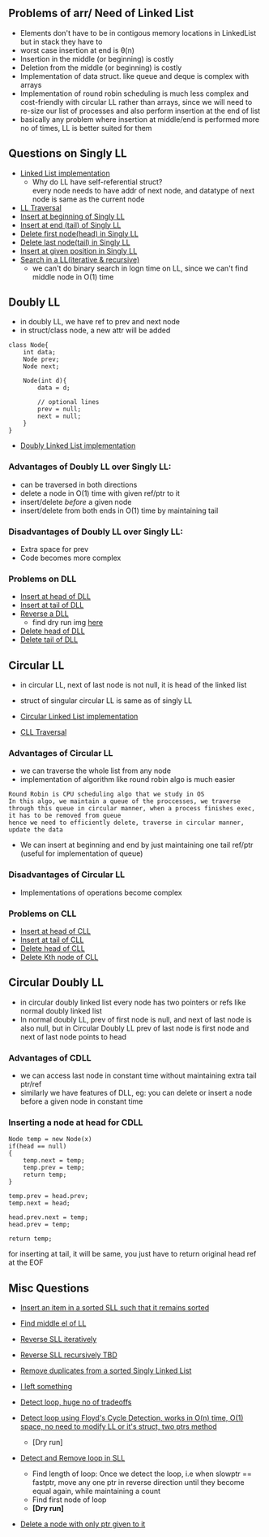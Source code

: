 ## Problems of arr/ Need of Linked List

- Elements don't have to be in contigous memory locations in LinkedList but in stack they have to
- worst case insertion at end is θ(n) 
- Insertion in the middle (or beginning) is costly
- Deletion from the middle (or beginning) is costly
- Implementation of data struct. like queue and deque is complex with arrays
- Implementation of round robin scheduling is much less complex and cost-friendly with circular LL rather than arrays, since we will need to re-size our list of processes and also perform insertion at the end of list
- basically any problem where insertion at middle/end is performed more no of times, LL is better suited for them

## Questions on Singly LL

- [Linked List implementation](Singly_Linked_List/LL_basic)
    - Why do LL have self-referential struct? <br>
        every node needs to have addr of next node, and datatype of next node is same as the current node
- [LL Traversal](Singly_Linked_List/LL_traversal)
- [Insert at beginning of Singly LL](Singly_Linked_List/insert_at_begin.java)
- [Insert at end (tail) of Singly LL](Singly_Linked_List/insert_at_end.java)
- [Delete first node(head) in Singly LL](Singly_Linked_List/delete_first_node.java)
- [Delete last node(tail) in Singly LL](Singly_Linked_List/delete_last_node.java)
- [Insert at given position in Singly LL](Singly_Linked_List/insert_node.java)
- [Search in a LL(iterative & recursive)](Singly_Linked_List/SearchNode.java)
    - we can't do binary search in logn time on LL, since we can't find middle node in O(1) time

## Doubly LL

- in doubly LL, we have ref to prev and next node 
- in struct/class node, a new attr will be added

```
class Node{
    int data;
    Node prev;
    Node next;

    Node(int d){
        data = d;

        // optional lines
        prev = null;
        next = null;
    }
}
```

- [Doubly Linked List implementation](Doubly_Linked_List/LL_basic.java)

### Advantages of Doubly LL over Singly LL:
- can be traversed in both directions
- delete a node in O(1) time with given ref/ptr to it
- insert/delete *before* a given node
- insert/delete from both ends in O(1) time by maintaining tail

### Disadvantages of Doubly LL over Singly LL:
- Extra space for prev
- Code becomes more complex

### Problems on DLL

- [Insert at head of DLL](Doubly_Linked_List/InsertAtHead.java)
- [Insert at tail of DLL](Doubly_Linked_List/InsertAtTail.java)
- [Reverse a DLL](Doubly_Linked_List/Reverse.java)
    - find dry run img [here](imgs/)
- [Delete head of DLL](Doubly_Linked_List/DeleteHead.java)
- [Delete tail of DLL](Doubly_Linked_List/DeleteTail.java)

## Circular LL

- in circular LL, next of last node is not null, it is head of the linked list
- struct of singular circular LL is same as of singly LL

- [Circular Linked List implementation](Circular_Linked_List/LL_basic.java)
- [CLL Traversal](Circular_Linked_List/LL_traversal.java)

### Advantages of Circular LL
-  we can traverse the whole list from any node
-  implementation of algorithm like round robin algo is much easier
```
Round Robin is CPU scheduling algo that we study in OS
In this algo, we maintain a queue of the proccesses, we traverse through this queue in circular manner, when a process finishes exec, it has to be removed from queue
hence we need to efficiently delete, traverse in circular manner, update the data
```
- We can insert at beginning and end by just maintaining one tail ref/ptr (useful for implementation of queue)

### Disadvantages of Circular LL
- Implementations of operations become complex

### Problems on CLL

- [Insert at head of CLL](Circular_Linked_List/InsertAtHead.java)
- [Insert at tail of CLL](Circular_Linked_List/InsertAtTail.java)
- [Delete head of CLL](Circular_Linked_List/DeleteHead.java)
- [Delete Kth node of CLL](Circular_Linked_List/DeleteKthNode.java)

## Circular Doubly LL

- in circular doubly linked list every node has two pointers or refs like normal doubly linked list
- In normal doubly LL, prev of first node is null, and next of last node is also null, but in Circular Doubly LL prev of last node is first node and next of last node points to head

### Advantages of CDLL
- we can access last node in constant time without maintaining extra tail ptr/ref
- similarly we have features of DLL, eg: you can delete or insert a node before a given node in constant time

### Inserting a node at head for CDLL

```
Node temp = new Node(x)
if(head == null)
{
    temp.next = temp;
    temp.prev = temp;
    return temp;
}

temp.prev = head.prev;
temp.next = head;

head.prev.next = temp;
head.prev = temp;

return temp;
```

for inserting at tail, it will be same, you just have to return original head ref at the EOF

## Misc Questions

- [Insert an item in a sorted SLL such that it remains sorted](sorted_insert_SLL.java)
- [Find middle el of LL](middle_el.java)
- [Reverse SLL iteratively](reverseSLL.java)
- [Reverse SLL recursively TBD](reverseSLL_recursive.java)
- [Remove duplicates from a sorted Singly Linked List](removeDupliInSortedLL.java)
- [I left something]()
- [Detect loop, huge no of tradeoffs](detectloop.java)
- [Detect loop using Floyd's Cycle Detection, works in O(n) time, O(1) space, no need to modify LL or it's struct, two ptrs method](floydCycleDetection.java)
    - [Dry run]

- [Detect and Remove loop in SLL](detectandremove.java)
    - Find length of loop: Once we detect the loop, i.e when slowptr == fastptr, move any one ptr in reverse direction until they become equal again, while maintaining a count 
    - Find first node of loop
    - **[Dry run]**

- [Delete a node with only ptr given to it](randomDelete.java)